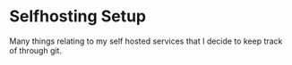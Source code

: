 # Selfhosting Setup

Many things relating to my self hosted services that I decide to keep track of through git.